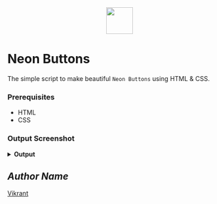 <div align="center">
  <img height="60" src="https://user-images.githubusercontent.com/85709371/153715643-d0d2a5b8-3be9-41bc-9885-de1dc5808a20.png">
</div>

# Neon Buttons
The simple script to make beautiful `Neon Buttons` using HTML & CSS.

### Prerequisites
- HTML
- CSS

### Output Screenshot
<details><summary><b>Output</b></summary>
  <p align="center">
    <a href="Outputs/NeonButtons.png"><img src="https://user-images.githubusercontent.com/85709371/153831870-eea74c47-32f1-4212-af41-6b51c05b7fb0.png" alt="NeonButtons"></a>
  </p>
</details>

<!-- Visit <a href="https://thevkrant.github.io/neon-button-animation/">Here</a> -->

## *Author Name*
[Vikrant](https://github.com/thevkrant)
